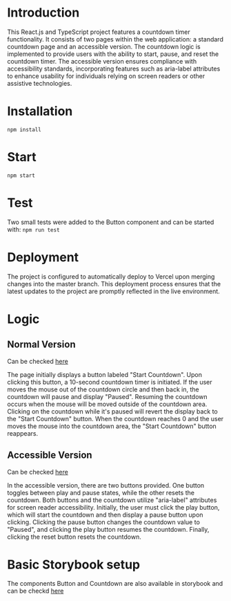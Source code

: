 # Introduction

This React.js and TypeScript project features a countdown timer functionality. It consists of two pages within the web application: a standard countdown page and an accessible version. The countdown logic is implemented to provide users with the ability to start, pause, and reset the countdown timer. The accessible version ensures compliance with accessibility standards, incorporating features such as aria-label attributes to enhance usability for individuals relying on screen readers or other assistive technologies.

# Installation

`npm install`

# Start

`npm start`

# Test

Two small tests were added to the Button component and can be started with: `npm run test`

# Deployment

The project is configured to automatically deploy to Vercel upon merging changes into the master branch. This deployment process ensures that the latest updates to the project are promptly reflected in the live environment.

# Logic

## Normal Version

Can be checked <a href="https://countdown-gray-nu.vercel.app">here</a>

The page initially displays a button labeled "Start Countdown". Upon clicking this button, a 10-second countdown timer is initiated. If the user moves the mouse out of the countdown circle and then back in, the countdown will pause and display "Paused". Resuming the countdown occurs when the mouse will be moved outside of the countdown area. Clicking on the countdown while it's paused will revert the display back to the "Start Countdown" button. When the countdown reaches 0 and the user moves the mouse into the countdown area, the "Start Countdown" button reappears.

## Accessible Version

Can be checked <a href="https://countdown-gray-nu.vercel.app/accessible-countdown">here</a>

In the accessible version, there are two buttons provided. One button toggles between play and pause states, while the other resets the countdown. Both buttons and the countdown utilize "aria-label" attributes for screen reader accessibility. Initially, the user must click the play button, which will start the countdown and then display a pause button upon clicking. Clicking the pause button changes the countdown value to "Paused", and clicking the play button resumes the countdown. Finally, clicking the reset button resets the countdown.

# Basic Storybook setup

The components Button and Countdown are also available in storybook and can be checkd <a href="https://countdown-storybook.vercel.app">here</a>

